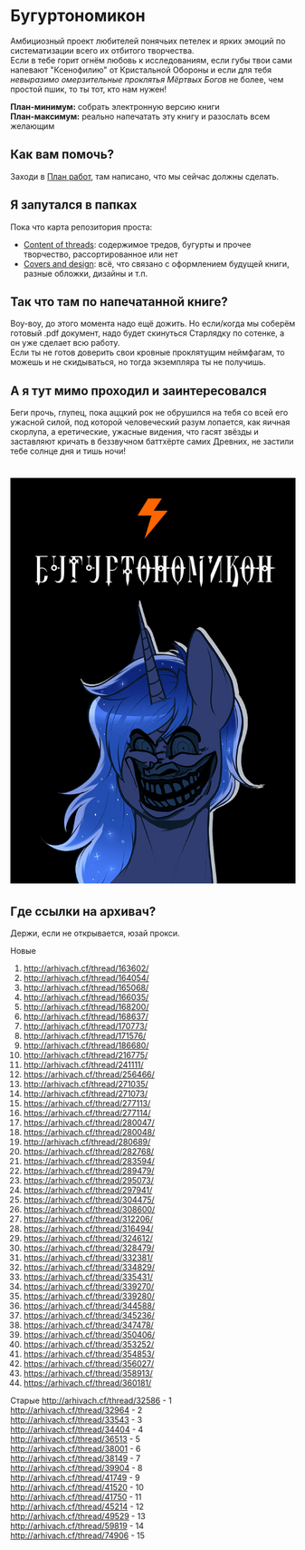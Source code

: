 # Бугуртономикон
Амбициозный проект любителей понячьих петелек и ярких эмоций по систематизации всего их отбитого творчества.<br>
Если в тебе горит огнём любовь к исследованиям, если губы твои сами напевают "Ксенофилию" от Кристальной Обороны и если для тебя <i>невыразимо омерзительные проклятья Мёртвых Богов</i> не более, чем простой пшик, то ты тот, кто нам нужен!

<b>План-минимум:</b> собрать электронную версию книги<br>
<b>План-максимум:</b> реально напечатать эту книгу и разослать всем желающим<br>

## Как вам помочь?
Заходи в <a href="https://github.com/Pony-and-Fire/buhurtonomicon/projects/1">План работ</a>, там написано, что мы сейчас должны сделать.

## Я запутался в папках
Пока что карта репозитория проста:
- <a href="https://github.com/Pony-and-Fire/buhurtonomicon/tree/master/Content%20of%20threads">Content of threads</a>: содержимое тредов, бугурты и прочее творчество, рассортированное или нет
- <a href="https://github.com/Pony-and-Fire/buhurtonomicon/tree/master/Covers%20and%20design">Covers and design</a>: всё, что связано с оформлением будущей книги, разные обложки, дизайны и т.п.
	
## Так что там по напечатанной книге?
Воу-воу, до этого момента надо ещё дожить. Но если/когда мы соберём готовый .pdf документ, надо будет скинуться Старлядку по сотенке, а он уже сделает всю работу.<br>
Если ты не готов доверить свои кровные проклятущим неймфагам, то можешь и не скидываться, но тогда экземпляра ты не получишь.

## А я тут мимо проходил и заинтересовался
Беги прочь, глупец, пока аццкий рок не обрушился на тебя со всей его ужасной силой, под которой человеческий разум лопается, как яичная скорлупа, а еретические, ужасные видения, что гасят звёзды и заставляют кричать в беззвучном баттхёрте самих Древних, не застили тебе солнце дня и тишь ночи!

<h1 align="center">
	<img width="700" src="https://github.com/Pony-and-Fire/buhurtonomicon/blob/master/Covers%20and%20design/15240794051440.jpg?raw=true">
</h1>

## Где ссылки на архивач?
Держи, если не открывается, юзай прокси.

Новые
1. http://arhivach.cf/thread/163602/
2. http://arhivach.cf/thread/164054/
3. http://arhivach.cf/thread/165068/
4. http://arhivach.cf/thread/166035/
5. http://arhivach.cf/thread/168200/
6. http://arhivach.cf/thread/168637/
7. http://arhivach.cf/thread/170773/
8. http://arhivach.cf/thread/171576/
9. http://arhivach.cf/thread/186680/
10. http://arhivach.cf/thread/216775/
11. http://arhivach.cf/thread/241111/
12. https://arhivach.cf/thread/256466/
13. http://arhivach.cf/thread/271035/
14. http://arhivach.cf/thread/271073/
15. https://arhivach.cf/thread/277113/
16. https://arhivach.cf/thread/277114/
17. https://arhivach.cf/thread/280047/
18. https://arhivach.cf/thread/280048/
19. http://arhivach.cf/thread/280689/
20. https://arhivach.cf/thread/282768/
21. https://arhivach.cf/thread/283594/
22. https://arhivach.cf/thread/289479/
23. https://arhivach.cf/thread/295073/
24. https://arhivach.cf/thread/297941/
25. https://arhivach.cf/thread/304475/
26. https://arhivach.cf/thread/308600/
27. https://arhivach.cf/thread/312206/
28. https://arhivach.cf/thread/316494/
29. https://arhivach.cf/thread/324612/
30. https://arhivach.cf/thread/328479/
31. https://arhivach.cf/thread/332381/
32. https://arhivach.cf/thread/334829/
33. https://arhivach.cf/thread/335431/
34. https://arhivach.cf/thread/339270/
35. https://arhivach.cf/thread/339280/
36. https://arhivach.cf/thread/344588/
37. https://arhivach.cf/thread/345236/
38. https://arhivach.cf/thread/347478/
39. https://arhivach.cf/thread/350406/
40. https://arhivach.cf/thread/353252/
41. https://arhivach.cf/thread/354853/
42. https://arhivach.cf/thread/356027/
43. https://arhivach.cf/thread/358913/
44. https://arhivach.cf/thread/360181/

Старые
http://arhivach.cf/thread/32586 - 1<br>
http://arhivach.cf/thread/32964 - 2<br>
http://arhivach.cf/thread/33543 - 3<br>
http://arhivach.cf/thread/34404 - 4<br>
http://arhivach.cf/thread/36513 - 5<br>
http://arhivach.cf/thread/38001 - 6<br>
http://arhivach.cf/thread/38149 - 7<br>
http://arhivach.cf/thread/39904 - 8<br>
http://arhivach.cf/thread/41749 - 9<br>
http://arhivach.cf/thread/41520 - 10<br>
http://arhivach.cf/thread/41750 - 11<br>
http://arhivach.cf/thread/45214 - 12<br>
http://arhivach.cf/thread/49529 - 13<br>
http://arhivach.cf/thread/59819 - 14<br>
http://arhivach.cf/thread/74906 - 15
